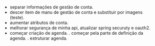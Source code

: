 - separar informações de gestão de conta.
- descer item de manu de gestão de conta e substituir por imagens (teste).
- aumentar atributos de conta.
- melhorar segurança de minha api, atualizar spring securuty e oauth2.
- começar criação de agenda.
  . começar pela parte de definição da agenda.
  . estruturar agenda.
